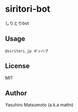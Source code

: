 # siritori-bot

しりとりbot

## Usage


```
@siritori_jp ギッハブ
```

## License

MIT

## Author

Yasuhiro Matsumoto (a.k.a mattn)
